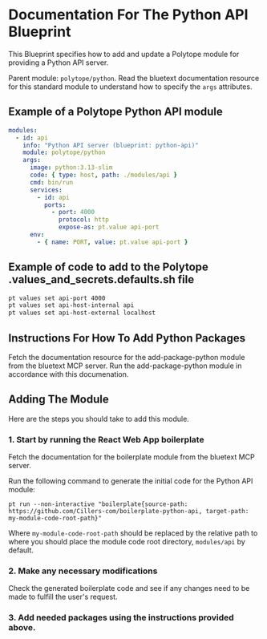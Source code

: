 # Documentation For The Python API Blueprint

This Blueprint specifies how to add and update a Polytope module for providing a Python API server.

Parent module: `polytope/python`. Read the bluetext documentation resource for this standard module to understand how to specify the `args` attributes. 

## Example of a Polytope Python API module

```yaml
modules:
  - id: api
    info: "Python API server (blueprint: python-api)"
    module: polytope/python
    args:
      image: python:3.13-slim
      code: { type: host, path: ./modules/api }
      cmd: bin/run
      services:
        - id: api
          ports:
            - port: 4000
              protocol: http
              expose-as: pt.value api-port
      env:
        - { name: PORT, value: pt.value api-port }
```

## Example of code to add to the Polytope .values_and_secrets.defaults.sh file
```bash
pt values set api-port 4000
pt values set api-host-internal api
pt values set api-host-external localhost
```

## Instructions For How To Add Python Packages

Fetch the documentation resource for the add-package-python module from the bluetext MCP server. Run the add-package-python module in accordance with this documenation.

## Adding The Module

Here are the steps you should take to add this module. 

### 1. Start by running the React Web App boilerplate
Fetch the documentation for the boilerplate module from the bluetext MCP server. 

Run the following command to generate the initial code for the Python API module: 

`pt run --non-interactive "boilerplate{source-path: https://github.com/Cillers-com/boilerplate-python-api, target-path: my-module-code-root-path}"`

Where `my-module-code-root-path` should be replaced by the relative path to where you should place the module code root directory, `modules/api` by default. 

### 2. Make any necessary modifications
Check the generated boilerplate code and see if any changes need to be made to fulfill the user's request. 

### 3. Add needed packages using the instructions provided above.



